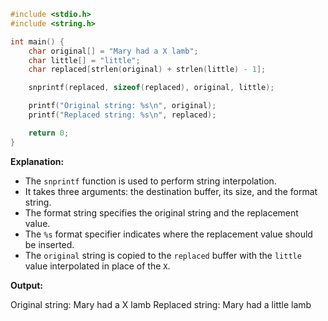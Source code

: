 ```c
#include <stdio.h>
#include <string.h>

int main() {
    char original[] = "Mary had a X lamb";
    char little[] = "little";
    char replaced[strlen(original) + strlen(little) - 1];

    snprintf(replaced, sizeof(replaced), original, little);

    printf("Original string: %s\n", original);
    printf("Replaced string: %s\n", replaced);

    return 0;
}
```

**Explanation:**

* The `snprintf` function is used to perform string interpolation.
* It takes three arguments: the destination buffer, its size, and the format string.
* The format string specifies the original string and the replacement value.
* The `%s` format specifier indicates where the replacement value should be inserted.
* The `original` string is copied to the `replaced` buffer with the `little` value interpolated in place of the `X`.

**Output:**


Original string: Mary had a X lamb
Replaced string: Mary had a little lamb
